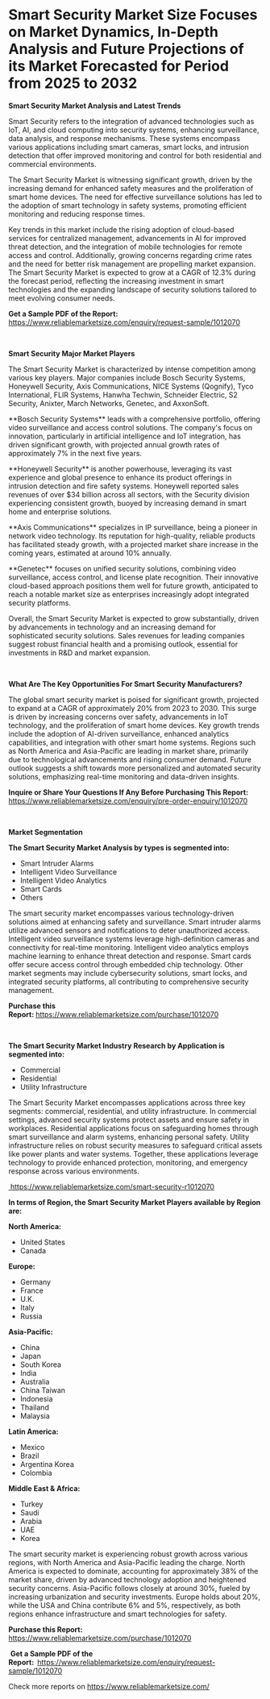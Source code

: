 <p><h1>Smart Security Market Size Focuses on Market Dynamics, In-Depth Analysis and Future Projections of its Market Forecasted for Period from 2025 to 2032</h1></p><p><strong>Smart Security Market Analysis and Latest Trends</strong></p>
<p><p>Smart Security refers to the integration of advanced technologies such as IoT, AI, and cloud computing into security systems, enhancing surveillance, data analysis, and response mechanisms. These systems encompass various applications including smart cameras, smart locks, and intrusion detection that offer improved monitoring and control for both residential and commercial environments.</p><p>The Smart Security Market is witnessing significant growth, driven by the increasing demand for enhanced safety measures and the proliferation of smart home devices. The need for effective surveillance solutions has led to the adoption of smart technology in safety systems, promoting efficient monitoring and reducing response times. </p><p>Key trends in this market include the rising adoption of cloud-based services for centralized management, advancements in AI for improved threat detection, and the integration of mobile technologies for remote access and control. Additionally, growing concerns regarding crime rates and the need for better risk management are propelling market expansion. The Smart Security Market is expected to grow at a CAGR of 12.3% during the forecast period, reflecting the increasing investment in smart technologies and the expanding landscape of security solutions tailored to meet evolving consumer needs.</p></p>
<p><strong>Get a Sample PDF of the Report:&nbsp;</strong> <a href="https://www.reliablemarketsize.com/enquiry/request-sample/1012070?utm_campaign=3185&utm_medium=2&utm_source=Github&utm_content=ia&utm_term=07032025&utm_id=smart-security">https://www.reliablemarketsize.com/enquiry/request-sample/1012070</a></p>
<p>&nbsp;</p>
<p><strong>Smart Security Major Market Players</strong></p>
<p><p>The Smart Security Market is characterized by intense competition among various key players. Major companies include Bosch Security Systems, Honeywell Security, Axis Communications, NICE Systems (Qognify), Tyco International, FLIR Systems, Hanwha Techwin, Schneider Electric, S2 Security, Anixter, March Networks, Genetec, and AxxonSoft.</p><p>**Bosch Security Systems** leads with a comprehensive portfolio, offering video surveillance and access control solutions. The company's focus on innovation, particularly in artificial intelligence and IoT integration, has driven significant growth, with projected annual growth rates of approximately 7% in the next five years.</p><p>**Honeywell Security** is another powerhouse, leveraging its vast experience and global presence to enhance its product offerings in intrusion detection and fire safety systems. Honeywell reported sales revenues of over $34 billion across all sectors, with the Security division experiencing consistent growth, buoyed by increasing demand in smart home and enterprise solutions.</p><p>**Axis Communications** specializes in IP surveillance, being a pioneer in network video technology. Its reputation for high-quality, reliable products has facilitated steady growth, with a projected market share increase in the coming years, estimated at around 10% annually.</p><p>**Genetec** focuses on unified security solutions, combining video surveillance, access control, and license plate recognition. Their innovative cloud-based approach positions them well for future growth, anticipated to reach a notable market size as enterprises increasingly adopt integrated security platforms.</p><p>Overall, the Smart Security Market is expected to grow substantially, driven by advancements in technology and an increasing demand for sophisticated security solutions. Sales revenues for leading companies suggest robust financial health and a promising outlook, essential for investments in R&D and market expansion.</p></p>
<p>&nbsp;</p>
<p><strong>What Are The Key Opportunities For Smart Security Manufacturers?</strong></p>
<p><p>The global smart security market is poised for significant growth, projected to expand at a CAGR of approximately 20% from 2023 to 2030. This surge is driven by increasing concerns over safety, advancements in IoT technology, and the proliferation of smart home devices. Key growth trends include the adoption of AI-driven surveillance, enhanced analytics capabilities, and integration with other smart home systems. Regions such as North America and Asia-Pacific are leading in market share, primarily due to technological advancements and rising consumer demand. Future outlook suggests a shift towards more personalized and automated security solutions, emphasizing real-time monitoring and data-driven insights.</p></p>
<p><strong>Inquire or Share Your Questions If Any Before Purchasing This Report:</strong> <a href="https://www.reliablemarketsize.com/enquiry/pre-order-enquiry/1012070?utm_campaign=3185&utm_medium=2&utm_source=Github&utm_content=ia&utm_term=07032025&utm_id=smart-security">https://www.reliablemarketsize.com/enquiry/pre-order-enquiry/1012070</a></p>
<p>&nbsp;</p>
<p><strong>Market Segmentation</strong></p>
<p><strong>The Smart Security Market Analysis by types is segmented into:</strong></p>
<p><ul><li>Smart Intruder Alarms</li><li>Intelligent Video Surveillance</li><li>Intelligent Video Analytics</li><li>Smart Cards</li><li>Others</li></ul></p>
<p><p>The smart security market encompasses various technology-driven solutions aimed at enhancing safety and surveillance. Smart intruder alarms utilize advanced sensors and notifications to deter unauthorized access. Intelligent video surveillance systems leverage high-definition cameras and connectivity for real-time monitoring. Intelligent video analytics employs machine learning to enhance threat detection and response. Smart cards offer secure access control through embedded chip technology. Other market segments may include cybersecurity solutions, smart locks, and integrated security platforms, all contributing to comprehensive security management.</p></p>
<p><strong>Purchase this Report:&nbsp;</strong><a href="https://www.reliablemarketsize.com/purchase/1012070?utm_campaign=3185&utm_medium=2&utm_source=Github&utm_content=ia&utm_term=07032025&utm_id=smart-security">https://www.reliablemarketsize.com/purchase/1012070</a></p>
<p>&nbsp;</p>
<p><strong>The Smart Security Market Industry Research by Application is segmented into:</strong></p>
<p><ul><li>Commercial</li><li>Residential</li><li>Utility Infrastructure</li></ul></p>
<p><p>The Smart Security Market encompasses applications across three key segments: commercial, residential, and utility infrastructure. In commercial settings, advanced security systems protect assets and ensure safety in workplaces. Residential applications focus on safeguarding homes through smart surveillance and alarm systems, enhancing personal safety. Utility infrastructure relies on robust security measures to safeguard critical assets like power plants and water systems. Together, these applications leverage technology to provide enhanced protection, monitoring, and emergency response across various environments.</p></p>
<p><a href="https://www.reliablemarketsize.com/smart-security-r1012070?utm_campaign=3185&utm_medium=2&utm_source=Github&utm_content=ia&utm_term=07032025&utm_id=smart-security">&nbsp;https://www.reliablemarketsize.com/smart-security-r1012070</a></p>
<p><strong>In terms of Region, the Smart Security Market Players available by Region are:</strong></p>
<p>
    <p> <strong> North America: </strong>
        <ul>
            <li>United States</li>
            <li>Canada</li>
        </ul>
        </p> 
    <p> <strong> Europe: </strong>
        <ul>
            <li>Germany</li>
            <li>France</li>
            <li>U.K.</li>
            <li>Italy</li>
            <li>Russia</li>
        </ul>
        </p> 
    <p> <strong> Asia-Pacific: </strong>
        <ul>
            <li>China</li>
            <li>Japan</li>
            <li>South Korea</li>
            <li>India</li>
            <li>Australia</li>
            <li>China Taiwan</li>
            <li>Indonesia</li>
            <li>Thailand</li>
            <li>Malaysia</li>
        </ul>
        </p> 
    <p> <strong> Latin America: </strong>
        <ul>
            <li>Mexico</li>
            <li>Brazil</li>
            <li>Argentina Korea</li>
            <li>Colombia</li>
        </ul>
        </p> 
    <p> <strong> Middle East & Africa: </strong>
        <ul>
            <li>Turkey</li>
            <li>Saudi</li>
            <li>Arabia</li>
            <li>UAE</li>
            <li>Korea</li>
        </ul>
    </p>
    </p>
<p><p>The smart security market is experiencing robust growth across various regions, with North America and Asia-Pacific leading the charge. North America is expected to dominate, accounting for approximately 38% of the market share, driven by advanced technology adoption and heightened security concerns. Asia-Pacific follows closely at around 30%, fueled by increasing urbanization and security investments. Europe holds about 20%, while the USA and China contribute 6% and 5%, respectively, as both regions enhance infrastructure and smart technologies for safety.</p></p>
<p><strong>Purchase this Report: </strong><a href="https://www.reliablemarketsize.com/purchase/1012070?utm_campaign=3185&utm_medium=2&utm_source=Github&utm_content=ia&utm_term=07032025&utm_id=smart-security">https://www.reliablemarketsize.com/purchase/1012070</a></p>
<p>&nbsp;<strong>Get a Sample PDF of the Report:&nbsp;&nbsp;</strong><a href="https://www.reliablemarketsize.com/enquiry/request-sample/1012070?utm_campaign=3185&utm_medium=2&utm_source=Github&utm_content=ia&utm_term=07032025&utm_id=smart-security">https://www.reliablemarketsize.com/enquiry/request-sample/1012070</a></p>
<p><strong></strong></p>
<p>Check more reports on <a href="https://www.reliablemarketsize.com/?utm_campaign=3185&utm_medium=2&utm_source=Github&utm_content=ia&utm_term=07032025&utm_id=smart-security">https://www.reliablemarketsize.com/</a></p>
